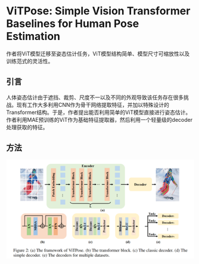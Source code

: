 # **ViTPose: Simple Vision Transformer Baselines for Human Pose Estimation**
作者将ViT模型迁移至姿态估计任务，ViT模型结构简单、模型尺寸可缩放性以及训练范式的灵活性。

## 引言
人体姿态估计由于遮挡、裁剪、尺度不一以及不同的外观导致该任务存在很多挑战。现有工作大多利用CNN作为骨干网络提取特征，并加以特殊设计的Transformer结构。于是，作者提出能否利用简单的ViT模型直接进行姿态估计。作者利用MAE预训练的ViT作为基础特征提取器，然后利用一个轻量级的decoder处理获取的特征。

## 方法
![](./images/ViTPose1.png)